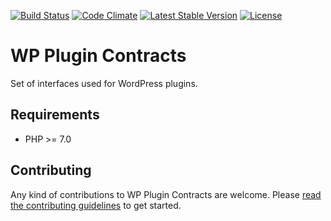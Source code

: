 [![Build Status](https://api.travis-ci.org/felixarntz/wp-plugin-contracts.png?branch=master)](https://travis-ci.org/felixarntz/wp-plugin-contracts)
[![Code Climate](https://codeclimate.com/github/felixarntz/wp-plugin-contracts/badges/gpa.svg)](https://codeclimate.com/github/felixarntz/wp-plugin-contracts)
[![Latest Stable Version](https://poser.pugx.org/felixarntz/wp-plugin-contracts/version)](https://packagist.org/packages/felixarntz/wp-plugin-contracts)
[![License](https://poser.pugx.org/felixarntz/wp-plugin-contracts/license)](https://packagist.org/packages/felixarntz/wp-plugin-contracts)

# WP Plugin Contracts

Set of interfaces used for WordPress plugins.

## Requirements

* PHP >= 7.0

## Contributing

Any kind of contributions to WP Plugin Contracts are welcome. Please [read the contributing guidelines](https://github.com/felixarntz/wp-plugin-contracts/blob/master/CONTRIBUTING.md) to get started.
